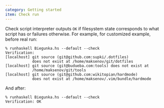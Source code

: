 ```yaml
---
category: Getting started
item: Check run
---
```


Check script interpreter outputs `OK` if filesystem state corresponds to what script has
or failures otherwise. For example, for customized example, before real run:

```shell
% runhaskell Biegunka.hs --default --check
Verification:
[localhost] git source (git@github.com:supki/.dotfiles)
            does not exist at /home/maksenov/git/dotfiles
[localhost] git source (git@budueba.com:tools) does not exist at
            /home/maksenov/git/tools
[localhost] git source (git@github.com:wikitopian/hardmode)
            does not exist at /home/maksenov/.vim/bundle/hardmode
```

And after:

```shell
% runhaskell Biegunka.hs --default --check
Verification: OK
```
